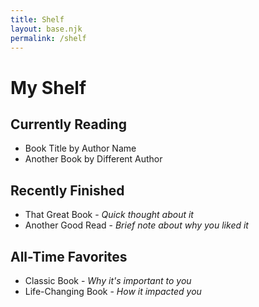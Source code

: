 ```yaml
---
title: Shelf
layout: base.njk
permalink: /shelf
---
```


# My Shelf

## Currently Reading

* Book Title by Author Name
* Another Book by Different Author

## Recently Finished

* That Great Book - _Quick thought about it_
* Another Good Read - _Brief note about why you liked it_

## All-Time Favorites

* Classic Book - _Why it's important to you_
* Life-Changing Book - _How it impacted you_
